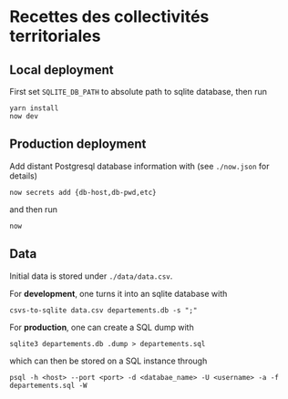 # Recettes des collectivités territoriales

## Local deployment

First set `SQLITE_DB_PATH` to absolute path to sqlite database, then run

```
yarn install
now dev
```

## Production deployment

Add distant Postgresql database information with (see `./now.json` for details)

```
now secrets add {db-host,db-pwd,etc}
```

and then run

```
now
```

## Data

Initial data is stored under `./data/data.csv`.

For **development**, one turns it into an sqlite database with

```
csvs-to-sqlite data.csv departements.db -s ";"
```

For **production**, one can create a SQL dump with

```
sqlite3 departements.db .dump > departements.sql
```

which can then be stored on a SQL instance through

```
psql -h <host> --port <port> -d <databae_name> -U <username> -a -f departements.sql -W
```
